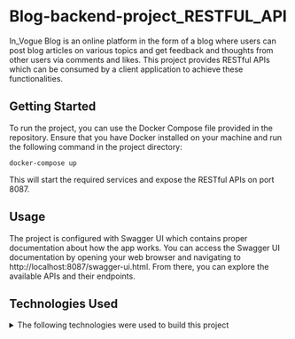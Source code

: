 # Blog-backend-project_RESTFUL_API
In_Vogue Blog is an online platform in the form of a blog where users can post blog articles on various topics and get feedback and thoughts from other 
users via comments and likes. This project provides RESTful APIs which can be consumed by a client application to achieve these functionalities.
## Getting Started
To run the project, you can use the Docker Compose file provided in the repository.
Ensure that you have Docker installed on your machine and run the following command in the project directory:

```
docker-compose up

```
This will start the required services and expose the RESTful APIs on port 8087.


## Usage
The project is configured with Swagger UI which contains proper documentation about how the app works. You can access the Swagger UI documentation by opening 
your web browser and navigating to http://localhost:8087/swagger-ui.html. From there, you can explore the available APIs and their endpoints.

## Technologies Used
<details>
<summary>The following technologies were used to build this project </summary>

* Spring Boot
* Spring Security
* JWT 
* OAuth2
* PostgreSQL or MySQL
* Redis
* Kafka
* Git
* Spring Data JPA
* JUnit/Mockito
</details>



